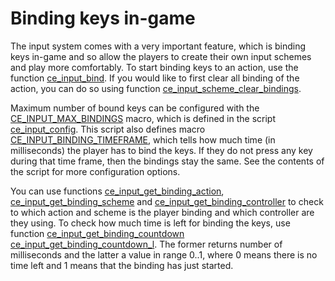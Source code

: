 # Binding keys in-game
The input system comes with a very important feature, which is binding keys in-game and so allow the players to create their own input schemes and play more comfortably. To start binding keys to an action, use the function [ce_input_bind](./ce_input_bind.html). If you would like to first clear all binding of the action, you can do so using function [ce_input_scheme_clear_bindings](./ce_input_scheme_clear_bindings.html).

Maximum number of bound keys can be configured with the [CE_INPUT_MAX_BINDINGS](./CE_INPUT_MAX_BINDINGS.html) macro, which is defined in the script [ce_input_config](./ce_input_config.html). This script also defines macro [CE_INPUT_BINDING_TIMEFRAME](./CE_INPUT_BINDING_TIMEFRAME.html), which tells how much time (in milliseconds) the player has to bind the keys. If they do not press any key during that time frame, then the bindings stay the same. See the contents of the script for more configuration options.

You can use functions [ce_input_get_binding_action](./ce_input_get_binding_action.html), [ce_input_get_binding_scheme](./ce_input_get_binding_scheme.html) and [ce_input_get_binding_controller](./ce_input_get_binding_controller.html) to check to which action and scheme is the player binding and which controller are they using. To check how much time is left for binding the keys, use function [ce_input_get_binding_countdown](./ce_input_get_binding_countdown.html)
[ce_input_get_binding_countdown_l](./ce_input_get_binding_countdown_l.html). The former returns number of milliseconds and the latter a value in range 0..1, where 0 means there is no time left and 1 means that the binding has just started.